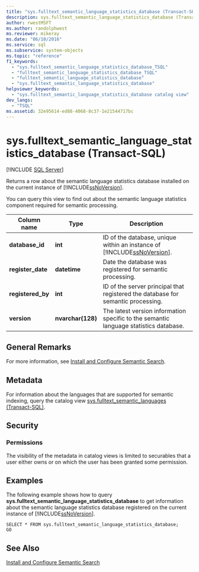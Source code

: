 ```yaml
---
title: "sys.fulltext_semantic_language_statistics_database (Transact-SQL)"
description: sys.fulltext_semantic_language_statistics_database (Transact-SQL)
author: rwestMSFT
ms.author: randolphwest
ms.reviewer: mikeray
ms.date: "06/10/2016"
ms.service: sql
ms.subservice: system-objects
ms.topic: "reference"
f1_keywords:
  - "sys.fulltext_semantic_language_statistics_database_TSQL"
  - "fulltext_semantic_language_statistics_database_TSQL"
  - "fulltext_semantic_language_statistics_database"
  - "sys.fulltext_semantic_language_statistics_database"
helpviewer_keywords:
  - "sys.fulltext_semantic_language_statistics_database catalog view"
dev_langs:
  - "TSQL"
ms.assetid: 32e95614-ed88-4068-8c37-1e21544717bc
---
```

# sys.fulltext_semantic_language_statistics_database (Transact-SQL)
[!INCLUDE [SQL Server](../../includes/applies-to-version/sqlserver.md)]

  Returns a row about the semantic language statistics database installed on the current instance of [!INCLUDE[ssNoVersion](../../includes/ssnoversion-md.md)].  
  
 You can query this view to find out about the semantic language statistics component required for semantic processing.  
   
  
|**Column name**|**Type**|**Description**|  
|-|-|-|  
|**database_id**|**int**|ID of the database, unique within an instance of [!INCLUDE[ssNoVersion](../../includes/ssnoversion-md.md)].|  
|**register_date**|**datetime**|Date the database was registered for semantic processing.|  
|**registered_by**|**int**|ID of the server principal that registered the database for semantic processing.|  
|**version**|**nvarchar(128)**|The latest version information specific to the semantic language statistics database.|  
  
## General Remarks  
 For more information, see [Install and Configure Semantic Search](../../relational-databases/search/install-and-configure-semantic-search.md).  
  
## Metadata  
 For information about the languages that are supported for semantic indexing, query the catalog view [sys.fulltext_semantic_languages &#40;Transact-SQL&#41;](../../relational-databases/system-catalog-views/sys-fulltext-semantic-languages-transact-sql.md).  
  
## Security  
  
### Permissions  
 The visibility of the metadata in catalog views is limited to securables that a user either owns or on which the user has been granted some permission.  
  
## Examples  
 The following example shows how to query **sys.fulltext_semantic_language_statistics_database** to get information about the semantic language statistics database registered on the current instance of [!INCLUDE[ssNoVersion](../../includes/ssnoversion-md.md)].  
  
```  
SELECT * FROM sys.fulltext_semantic_language_statistics_database;  
GO  
```  
  
## See Also  
 [Install and Configure Semantic Search](../../relational-databases/search/install-and-configure-semantic-search.md)  
  
  
